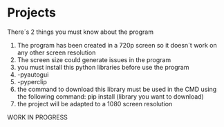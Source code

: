 # Projects
There´s 2 things you must know about the program
1. The program has been created in a 720p screen so it doesn´t work on any other screen resolution
2. The screen size could generate issues in the program
3. you must install this python libraries before use the program
4. -pyautogui
5. -pyperclip
6. the command to download this library must be used in the CMD using the following command: pip install (library you want to download)
7. the project will be adapted to a 1080 screen resolution

WORK IN PROGRESS 
